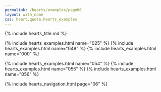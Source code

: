 ```yaml
---
permalink: /hearts/examples/page06
layout: with_name
css: heart,quote,hearts_examples
---
```


{% include hearts_title.md %}

{% include hearts_examples.html name="025" %}
{% include hearts_examples.html name="048" %}
{% include hearts_examples.html name="000" %}

{% include hearts_examples.html name="054" %}
{% include hearts_examples.html name="055" %}
{% include hearts_examples.html name="056" %}


{% include hearts_navigation.html page="06" %}
